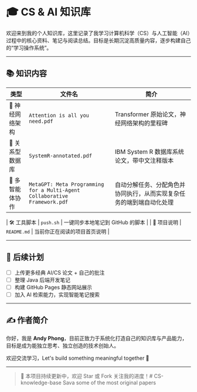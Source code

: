 # 🎓 CS & AI 知识库

欢迎来到我的个人知识库，这里记录了我学习计算机科学（CS）与人工智能（AI）过程中的核心资料、笔记与阅读总结。目标是长期沉淀高质量内容，逐步构建自己的“学习操作系统”。

---

## 📚 知识内容

| 类型 | 文件名 | 简介 |
|------|--------|------|
| 📄 神经网络架构 | `Attention is all you need.pdf` | Transformer 原始论文，神经网络架构的里程碑 |
| 📄 关系型数据库 | `SystemR-annotated.pdf` | IBM System R 数据库系统论文，带中文注释版本 |
| 📄 多智能体协作 | `MetaGPT: Meta Programming for a Multi-Agent Collaborative Framework.pdf` | 自动分解任务、分配角色并协同执行，从而实现复杂任务的端到端自动化处理 |

| 🛠 工具脚本 | `push.sh` | 一键同步本地笔记到 GitHub 的脚本 |
| 🧾 项目说明 | `README.md` | 当前你正在阅读的项目首页说明 |

---

## 🧠 后续计划

- [ ] 上传更多经典 AI/CS 论文 + 自己的批注
- [ ] 整理 Java 后端开发笔记
- [ ] 构建 GitHub Pages 静态网站展示
- [ ] 加入 AI 检索能力，实现智能笔记搜索

---

## ✍️ 作者简介

你好，我是 **Andy Phong**，目前正致力于系统化打造自己的知识库与产品能力，目标是成为能独立思考、独立创造的技术创始人。

欢迎交流学习，Let's build something meaningful together 🚀

---

> 📌 本项目持续更新中，欢迎 Star 或 Fork 关注我的进度！# CS-knowledge-base
Sava some of the most original papers
